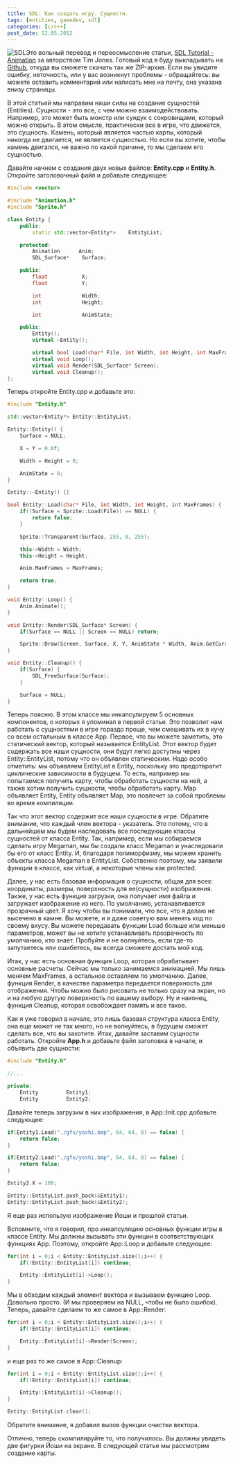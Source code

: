 ```yaml
---
title: SDL: Как создать игру. Сущности.
tags: [entities, gamedev, sdl]
categories: [c/c++]
post_date: 12.05.2012
---
```

<img class="oppic" src="{{site.url}}/img/sdl_logo.png" alt="SDL" />Это вольный перевод и переосмысление статьи, [SDL Tutorial - Animation][1] за авторством Tim Jones. Готовый код я буду выкладывать на [Github][2], откуда вы сможете скачать так же ZIP-архив. Если вы увидите ошибку, неточность, или у вас возникнут проблемы - обращайтесь: вы можете оставить комментарий или написать мне на почту, она указана внизу страницы.

В этой статьей мы направим наши силы на создание сущностей (Entities). Сущности - это все, с чем можно взаимодействовать. Например, это может быть монстр или сундук с сокровищами, который можно открыть. В этом смысле, практически все в игре, что движется, это сущность. Камень, который является частью карты, который никогда не двигается, не является сущностью. Но если вы хотите, чтобы камень двигался, не важно по какой причине, то мы сделаем его сущностью.<!--more-->

Давайте начнем с создания двух новых файлов: **Entity.cpp** и **Entity.h**. Откройте заголовочный файл и добавьте следующее:

```cpp
#include <vector>

#include "Animation.h"
#include "Sprite.h"

class Entity {
    public:
        static std::vector<Entity*>    EntityList;

    protected:
        Animation      Anim;
        SDL_Surface*    Surface;

    public:
        float           X;
        float           Y;

        int             Width;
        int             Height;

        int             AnimState;

    public:
        Entity();
        virtual ~Entity();

        virtual bool Load(char* File, int Width, int Height, int MaxFrames);
        virtual void Loop();
        virtual void Render(SDL_Surface* Screen);
        virtual void Cleanup();
};
```

Теперь откройте Entity.cpp и добавьте это:

```cpp
#include "Entity.h"

std::vector<Entity*> Entity::EntityList;

Entity::Entity() {
    Surface = NULL;

    X = Y = 0.0f;

    Width = Height = 0;

    AnimState = 0;
}

Entity::~Entity() {}

bool Entity::Load(char* File, int Width, int Height, int MaxFrames) {
    if((Surface = Sprite::Load(File)) == NULL) {
        return false;
    }

    Sprite::Transparent(Surface, 255, 0, 255);

    this->Width = Width;
    this->Height = Height;

    Anim.MaxFrames = MaxFrames;

    return true;
}

void Entity::Loop() {
    Anim.Animate();
}

void Entity::Render(SDL_Surface* Screen) {
    if(Surface == NULL || Screen == NULL) return;

    Sprite::Draw(Screen, Surface, X, Y, AnimState * Width, Anim.GetCurrentFrame() * Height, Width, Height);
}

void Entity::Cleanup() {
    if(Surface) {
        SDL_FreeSurface(Surface);
    }

    Surface = NULL;
}
```

Теперь поясню. В этом классе мы инкапсулируем 5 основных компонентов, о которых я упоминал в первой статье. Это позволит нам работать с сущностями в игре гораздо проще, чем смешивать их в кучу со всем остальным в классе App. Первое, что вы можете заметить, это статический вектор, который называется EntityList. Этот вектор будет содержать все наши сущности, они будут легко доступны через Entity::EntityList, потому что он объявлен статическим. Надо особо отметить: мы объявляем EntityList в Entity, поскольку это предотвратит циклические зависимости в будущем. То есть, например мы попытаемся получить карту, чтобы обработать сущности на ней, а также хотим получить сущности, чтобы обработать карту. Map объявляет Entity, Entity объявляет Map, это повлечет за собой проблемы во время компиляции.

Так что этот вектор содержит все наши сущности в игре. Обратите внимание, что каждый член вектора - указатель. Это потому, что в дальнейшем мы будем наследовать все последующие классы сущностей от класса Entity. Так, например, если мы собираемся сделать игру Megaman, мы бы создали класс Megaman и унаследовали бы его от класс Entity. И, благодаря полиморфизму, мы можем хранить объекты класса Megaman в EntityList. Собственно поэтому, мы заявили функции в классе, как virtual, а некоторые члены как protected. 

Далее, у нас есть базовая информация о сущности, общая для всех: координаты, размеры, поверхность для ее(сущности) изображения. Также, у нас есть функция загрузки, она получает имя файла и загружает изображение из него. По умолчанию, устанавливается прозрачный цвет. Я хочу чтобы вы понимали, что все, что я делаю не высечено в камне. Вы можете, и я даже советую вам менять код по своему вкусу. Вы можете передавать функции Load больше или меньше параметров, может вы не хотите устанавливать прозрачность по умолчанию, кто знает. Пробуйте и не волнуйтесь, если где-то запутаетесь или ошибетесь, вы всегда сможете достать мой код.

Итак, у нас есть основная функция Loop, которая обрабатывает основные расчеты. Сейчас мы только занимаемся анимацией. Мы лишь меняем  MaxFrames, а остальное оставляем по умолчанию. Далее, функция Render, в качестве параметра передается поверхность для отображения. Чтобы можно было рисовать не только сразу на экран, но и на любую другую поверхность по вашему выбору. Ну и наконец, функция Cleanup, которая освобождает память и все такое. 

Как я уже говорил в начале, это лишь базовая структура класса Entity, она еще может не так много, но не волнуйтесь, в будущем сможет сделать все, что вы захотите. Итак, давайте заставим сущности работать. Откройте **App.h** и добавьте файл заголовка в начале, и объявить две сущности:

```cpp
#include "Entity.h"

//...

private:
    Entity         Entity1;
    Entity         Entity2;
```


Давайте теперь загрузим в них изображения, в App::Init.cpp добавьте следующее:

```cpp
if(Entity1.Load("./gfx/yoshi.bmp", 64, 64, 8) == false) {
    return false;
}

if(Entity2.Load("./gfx/yoshi.bmp", 64, 64, 8) == false) {
    return false;
}

Entity2.X = 100;

Entity::EntityList.push_back(&Entity1);
Entity::EntityList.push_back(&Entity2);
```

Я еще раз использую изображение Йоши и прошлой статьи.

Вспомните, что я говорил, про инкапсуляцию основных функции игры в классе Entity. Мы должны вызывать эти функции в соответствующих функциях App. Поэтому, откройте App::Loop и добавьте следующее: 

```cpp
for(int i = 0;i < Entity::EntityList.size();i++) {
    if(!Entity::EntityList[i]) continue;

    Entity::EntityList[i]->Loop();
}
```

Мы в обходим каждый элемент вектора и вызываем функцию Loop. Довольно просто. (И мы проверяем на NULL, чтобы не было ошибок). Теперь, давайте сделаем то же самое в App::Render:

```cpp
for(int i = 0;i < Entity::EntityList.size();i++) {
    if(!Entity::EntityList[i]) continue;

    Entity::EntityList[i]->Render(Screen);
}
```

и еще раз то же самое в App::Cleanup:

```cpp
for(int i = 0;i < Entity::EntityList.size();i++) {
    if(!Entity::EntityList[i]) continue;

    Entity::EntityList[i]->Cleanup();
}

Entity::EntityList.clear();
```

Обратите внимание, я добавил вызов функции очистки вектора.

Отлично, теперь скомпилируйте то, что получилось. Вы должны увидеть две фигурки Йоши на экране. В следующей статье мы рассмотрим создание карты.

[1]: http://www.sdltutorials.com/sdl-animation
[2]: https://github.com/charnad/SDLTutorial
